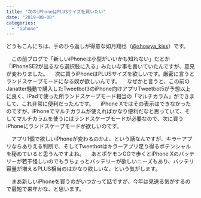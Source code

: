 ```yaml
---
title: "次のiPhoneはPLUSサイズを買いたい"
date: "2019-08-08"
categories: 
  - "iphone"
---
```


どうもこんにちは、手のひら返しが得意な如月翔也（[@showya\_kiss](http://twitter.com/showya_kiss)）です。

　この前ブログで「新しいiPhoneは小型がいいかも知れない」だとか「iPhoneSE2が出るなら選択肢に入る」みたいな事を書いていたんですが、意見が変わりました。 　次に買うiPhoneはPLUSサイズを欲しいです。厳密に言うとランドスケープモードになる奴が欲しいんです。 　なぜかと言うと、この前のJanatter騒動で購入したTweetbot3のiPhone向けアプリTweetbot5が予想以上に良く、iPadで使った所ランドスケープモード相当の「マルチカラム」ができまして、これ非常に便利だったんです。 　iPhone Xではその表示はできなかったのですが、iPhoneでマルチカラムが使えればかなり便利だなと思っていて、そしてマルチカラムを使うにはランドスケープモードが必要なので、次に買うiPhoneにランドスケープモードが欲しいのです。

　アプリ1個で欲しいiPhoneが変わるのかよ、という話なんですが、キラーアプリならありえる判断で、そしてTweetbotはキラーアプリ足り得るポテンシャルを秘めていると思うんですよね。 　あとポケモンGOで歩くとiPhone Xのバッテリーが若干怪しいのでもうちょっとバッテリーが欲しいニーズもあり、バッテリ容量が増えるPLUS相当のはかなり欲しいな、という気がします。

　まあ新しいiPhoneを買うのがいつかって話ですが、今年は見送る気がするので最短で来年かな、と思います。
